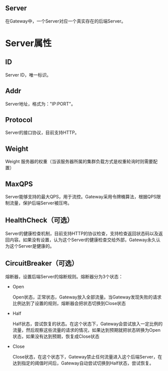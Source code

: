 Server
------
在Gateway中，一个Server对应一个真实存在的后端Server。

# Server属性
## ID
Server ID，唯一标识。

## Addr
Server地址，格式为："IP:PORT"。

## Protocol
Server的接口协议，目前支持HTTP。

## Weight
Weight 服务器的权重（当该服务器所属的集群负载方式是权重轮询时则需要配置）

## MaxQPS
Server能够支持的最大QPS，用于流控。Gateway采用令牌桶算法，根据QPS限制流量，保护后端Server被压垮。

## HealthCheck（可选）
Server的健康检查机制，目前支持HTTP的协议检查，支持检查返回状态码以及返回内容。如果没有设置，认为这个Server的健康检查交给外部，Gateway永久认为这个Server是健康的。

## CircuitBreaker（可选）
熔断器，设置后端Server的熔断规则。熔断器分为3个状态：

* Open

  Open状态，正常状态，Gateway放入全部流量。当Gateway发现失败的请求比例达到了设置的规则，熔断器会把状态切换到Close状态

* Half

  Half状态，尝试恢复的状态。在这个状态下，Gateway会尝试放入一定比例的流量，然后观察这些流量的请求的情况，如果达到预期就把状态转换为Open状态，如果没有达到预期，恢复成Close状态

* Close

  Close状态，在这个状态下，Gateway禁止任何流量进入这个后端Server，在达到指定的阈值时间后，Gateway自动尝试切换到Half状态，尝试恢复。
